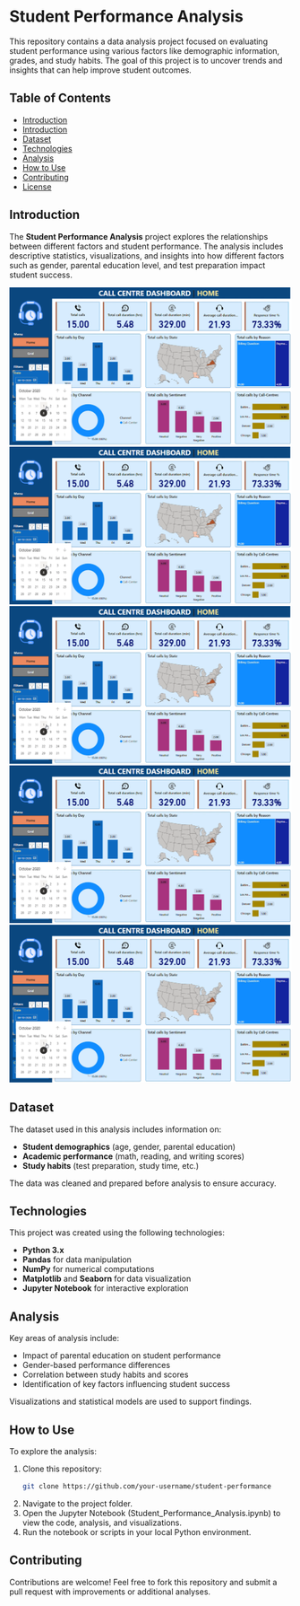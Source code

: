 # Student Performance Analysis

This repository contains a data analysis project focused on evaluating student performance using various factors like demographic information, grades, and study habits. The goal of this project is to uncover trends and insights that can help improve student outcomes.

## Table of Contents
- [Introduction](#introduction)
- [Introduction](#Demo)
- [Dataset](#dataset)
- [Technologies](#technologies)
- [Analysis](#analysis)
- [How to Use](#how-to-use)
- [Contributing](#contributing)
- [License](#license)

## Introduction
The **Student Performance Analysis** project explores the relationships between different factors and student performance. The analysis includes descriptive statistics, visualizations, and insights into how different factors such as gender, parental education level, and test preparation impact student success.

![My Image](https://github.com/chetanp2002/Call-Center-Data-Analysis-/blob/main/Live%20demo/Demo3.png)
![My Image](https://github.com/chetanp2002/Call-Center-Data-Analysis-/blob/main/Live%20demo/Demo3.png)
![My Image](https://github.com/chetanp2002/Call-Center-Data-Analysis-/blob/main/Live%20demo/Demo3.png)
![My Image](https://github.com/chetanp2002/Call-Center-Data-Analysis-/blob/main/Live%20demo/Demo3.png)
![My Image](https://github.com/chetanp2002/Call-Center-Data-Analysis-/blob/main/Live%20demo/Demo3.png)


## Dataset
The dataset used in this analysis includes information on:
- **Student demographics** (age, gender, parental education)
- **Academic performance** (math, reading, and writing scores)
- **Study habits** (test preparation, study time, etc.)

The data was cleaned and prepared before analysis to ensure accuracy.

## Technologies
This project was created using the following technologies:
- **Python 3.x**
- **Pandas** for data manipulation
- **NumPy** for numerical computations
- **Matplotlib** and **Seaborn** for data visualization
- **Jupyter Notebook** for interactive exploration

## Analysis
Key areas of analysis include:
- Impact of parental education on student performance
- Gender-based performance differences
- Correlation between study habits and scores
- Identification of key factors influencing student success

Visualizations and statistical models are used to support findings.

## How to Use
To explore the analysis:
1. Clone this repository:
   ```bash
   git clone https://github.com/your-username/student-performance
2. Navigate to the project folder.
3. Open the Jupyter Notebook (Student_Performance_Analysis.ipynb) to view the code, analysis, and visualizations.
4. Run the notebook or scripts in your local Python environment.
## Contributing
Contributions are welcome! Feel free to fork this repository and submit a pull request with improvements or additional analyses.


